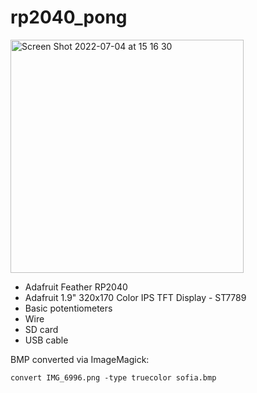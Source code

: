 # rp2040_pong
<img width="373" alt="Screen Shot 2022-07-04 at 15 16 30" src="https://user-images.githubusercontent.com/56702533/177207940-645815f0-0e8b-4c17-906e-d44f39d8fb0e.png">

* Adafruit Feather RP2040
* Adafruit 1.9" 320x170 Color IPS TFT Display - ST7789
* Basic potentiometers
* Wire
* SD card
* USB cable


BMP converted via ImageMagick:
```
convert IMG_6996.png -type truecolor sofia.bmp
```
